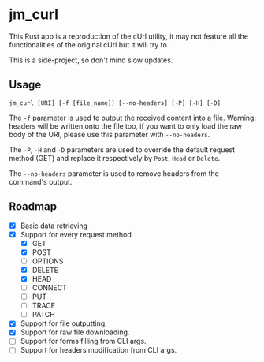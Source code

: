 # jm_curl

This Rust app is a reproduction of the cUrl utility, it may not feature all the functionalities of the original cUrl but
it will try to.

This is a side-project, so don't mind slow updates.

## Usage
```
jm_curl [URI] [-f [file_name]] [--no-headers] [-P] [-H] [-D]
```

The `-f` parameter is used to output the received content into a file. Warning: headers will be written onto the file
too, if you want to only load the raw body of the URI, please use this parameter with `--no-headers`.

The `-P`, `-H` and `-D` parameters are used to override the default request method (GET) and replace it respectively by
`Post`, `Head` or  `Delete`.

The `--no-headers` parameter is used to remove headers from the command's output.

## Roadmap
- [X] Basic data retrieving
- [X] Support for every request method
  - [X] GET
  - [X] POST
  - [ ] OPTIONS
  - [X] DELETE
  - [X] HEAD
  - [ ] CONNECT
  - [ ] PUT
  - [ ] TRACE
  - [ ] PATCH
- [X] Support for file outputting.
- [X] Support for raw file downloading.
- [ ] Support for forms filling from CLI args.
- [ ] Support for headers modification from CLI args.